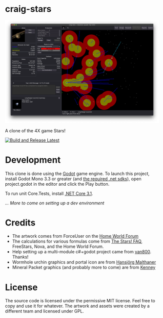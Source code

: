 # craig-stars

![screenshot](docs/screenshots/screenshot3.png)

A clone of the 4X game Stars!

[![Build and Release Latest](https://github.com/sirgwain/craig-stars/actions/workflows/build-and-release-latest.yaml/badge.svg)](https://github.com/sirgwain/craig-stars/actions/workflows/build-and-release-latest.yaml)

# Development

This clone is done using the [Godot](https://godotengine.org) game engine. To launch this project, install Godot Mono 3.3 or greater (and [the required .net sdks](https://docs.godotengine.org/en/stable/getting_started/scripting/c_sharp/c_sharp_basics.html?highlight=mono#setting-up-c-for-godot)), open project.godot in the editor and click the Play button.

To run unit Core.Tests, install [.NET Core 3.1](https://dotnet.microsoft.com/download).

_... More to come on setting up a dev environment_

# Credits

-   The artwork comes from ForceUser on the [Home World Forum](https://starsautohost.org/sahforum2/index.php?t=index&rid=479)
-   The calculations for various formulas come from [The Stars! FAQ](http://starsfaq.com), FreeStars, Nova, and the Home World Forum.
-   Help setting up a multi-module c#+godot project came from [van800](https://github.com/van800/godot-demo-projects/tree/nunit/mono). Thanks!
-   Wormhole urchin graphics and portal icon are from [Hansjörg Malthaner](http://opengameart.org/users/varkalandar)
-   Mineral Packet graphics (and probably more to come) are from [Kenney](https://www.kenney.nl/)

# License

The source code is licensed under the permissive MIT license. Feel free to copy and use it for whatever. The artwork and assets were created by a different team and licensed under GPL.
